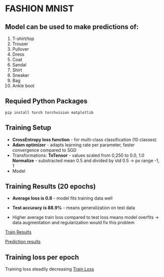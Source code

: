 # FASHION MNIST

## Model can be used to make predictions of:

1. T-shirt/top
2. Trouser
3. Pullover
4. Dress
5. Coat
6. Sandal
7. Shirt
8. Sneaker
9. Bag
10. Ankle boot

## Requied Python Packages

`pip install torch torchvision matplotlib`

## Training Setup

- **CrossEntropy loss function** - for multi-class classification (10 classes)
- **Adam optimizer** - adapts learning rate per parameter, faster convergence compared to SGD
- Transformations:
  **ToTensor** - values scaled from 0,250 to 0.0, 1.0
  **Normalize** - substracted mean 0.5 and divided by std 0.5 -> px range -1, 1
- Model

## Training Results (20 epochs)

- **Average loss is 0.8** - model fits training data well
- **Test accuracy is 88.9%** - means generalization on test data

- Higher average train loss compared to test loss means model overfits
  -> data augmentation and regularization would fix this problem

[Train Results]('./train_result.png')

[Prediction results]('./prediction.png')

## Training loss per epoch

Training loss steadily decreasing
[Train Loss]('./train_loss.png')
